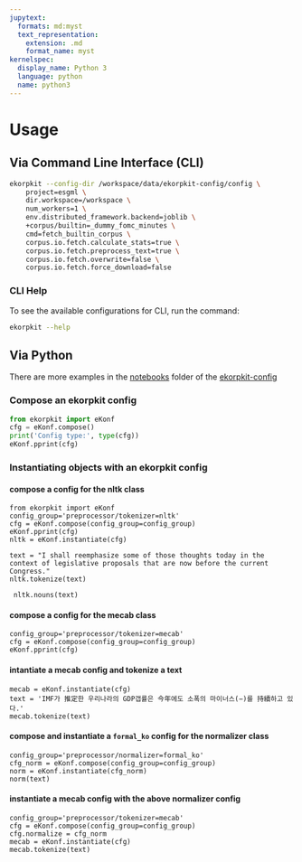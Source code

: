 ```yaml
---
jupytext:
  formats: md:myst
  text_representation:
    extension: .md
    format_name: myst
kernelspec:
  display_name: Python 3
  language: python
  name: python3
---
```


# Usage

## Via Command Line Interface (CLI)

```bash
ekorpkit --config-dir /workspace/data/ekorpkit-config/config \
    project=esgml \
    dir.workspace=/workspace \
    num_workers=1 \
    env.distributed_framework.backend=joblib \
    +corpus/builtin=_dummy_fomc_minutes \
    cmd=fetch_builtin_corpus \
    corpus.io.fetch.calculate_stats=true \
    corpus.io.fetch.preprocess_text=true \
    corpus.io.fetch.overwrite=false \
    corpus.io.fetch.force_download=false
```

### CLI Help

To see the available configurations for CLI, run the command:

```bash
ekorpkit --help
```

## Via Python

There are more examples in the [notebooks](https://github.com/entelecheia/ekorpkit-config/tree/main/notebooks) folder of the [ekorpkit-config](https://github.com/entelecheia/ekorpkit-config.git)

### Compose an ekorpkit config

```python
from ekorpkit import eKonf
cfg = eKonf.compose()
print('Config type:', type(cfg))
eKonf.pprint(cfg)
```

### Instantiating objects with an ekorpkit config

#### compose a config for the nltk class

```{code-cell} ipython3
from ekorpkit import eKonf
config_group='preprocessor/tokenizer=nltk'
cfg = eKonf.compose(config_group=config_group)
eKonf.pprint(cfg)
nltk = eKonf.instantiate(cfg)
```

```{code-cell} ipython3
text = "I shall reemphasize some of those thoughts today in the context of legislative proposals that are now before the current Congress."
nltk.tokenize(text)
```

```{code-cell} ipython3
 nltk.nouns(text)
```

#### compose a config for the mecab class

```{code-cell} ipython3
config_group='preprocessor/tokenizer=mecab'
cfg = eKonf.compose(config_group=config_group)
eKonf.pprint(cfg)
```

#### intantiate a mecab config and tokenize a text

```{code-cell} ipython3
mecab = eKonf.instantiate(cfg)
text = 'IMF가 推定한 우리나라의 GDP갭률은 今年에도 소폭의 마이너스(−)를 持續하고 있다.'
mecab.tokenize(text)
```

#### compose and instantiate a `formal_ko` config for the normalizer class

```{code-cell} ipython3
config_group='preprocessor/normalizer=formal_ko'
cfg_norm = eKonf.compose(config_group=config_group)
norm = eKonf.instantiate(cfg_norm)
norm(text)
```

#### instantiate a mecab config with the above normalizer config

```{code-cell} ipython3
config_group='preprocessor/tokenizer=mecab'
cfg = eKonf.compose(config_group=config_group)
cfg.normalize = cfg_norm
mecab = eKonf.instantiate(cfg)
mecab.tokenize(text)
```

